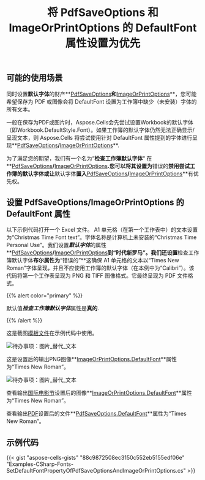 ﻿---
title: 将 PdfSaveOptions 和 ImageOrPrintOptions 的 DefaultFont 属性设置为优先
type: docs
weight: 30
url: /zh/net/set-defaultfont-property-of-pdfsaveoptions-and-imageorprintoptions-to-have-priority/
---
## **可能的使用场景**

同时设置**默认字体**的财产**[PdfSaveOptions](https://reference.aspose.com/cells/net/aspose.cells/pdfsaveoptions)**和**[ImageOrPrintOptions](https://reference.aspose.com/cells/net/aspose.cells.rendering/imageorprintoptions)**，您可能希望保存为 PDF 或图像会将 DefaultFont 设置为工作簿中缺少（未安装）字体的所有文本。

一般在保存为PDF或图片时，Aspose.Cells会先尝试设置Workbook的默认字体（即Workbook.DefaultStyle.Font）。如果工作簿的默认字体仍然无法正确显示/呈现文本，则 Aspose.Cells 将尝试使用针对 DefaultFont 属性提到的字体进行呈现**[PdfSaveOptions](https://reference.aspose.com/cells/net/aspose.cells/pdfsaveoptions)**/**[ImageOrPrintOptions](https://reference.aspose.com/cells/net/aspose.cells.rendering/imageorprintoptions)**.

为了满足您的期望，我们有一个名为“**检查工作簿默认字体**“ 在**[PdfSaveOptions](https://reference.aspose.com/cells/net/aspose.cells/pdfsaveoptions)**/**[ImageOrPrintOptions](https://reference.aspose.com/cells/net/aspose.cells.rendering/imageorprintoptions)**.您可以将其设置为**错误的**禁用尝试工作簿的默认字体或让**默认字体**置入**[PdfSaveOptions](https://reference.aspose.com/cells/net/aspose.cells/pdfsaveoptions)**/**[ImageOrPrintOptions](https://reference.aspose.com/cells/net/aspose.cells.rendering/imageorprintoptions)**有优先权。

## **设置 PdfSaveOptions/ImageOrPrintOptions 的 DefaultFont 属性**

以下示例代码打开一个 Excel 文件。 A1 单元格（在第一个工作表中）的文本设置为“Christmas Time Font text”。字体名称是计算机上未安装的“Christmas Time Personal Use”。我们设置***默认字体***的属性**[PdfSaveOptions](https://reference.aspose.com/cells/net/aspose.cells/pdfsaveoptions)**/**[ImageOrPrintOptions](https://reference.aspose.com/cells/net/aspose.cells.rendering/imageorprintoptions)**到“时代新罗马”。我们还设置**检查工作簿默认字体**布尔属性为**“错误的”**这确保 A1 单元格的文本以“Times New Roman”字体呈现，并且不应使用工作簿的默认字体（在本例中为“Calibri”）。该代码将第一个工作表呈现为 PNG 和 TIFF 图像格式。它最终呈现为 PDF 文件格式。

{{% alert color="primary" %}}

默认值***检查工作簿默认字体***属性是**真的**.

{{% /alert %}}

这是截图[模板文件](49446913.xlsx)在示例代码中使用。

![待办事项：图片_替代_文本](set-defaultfont-property-of-pdfsaveoptions-and-imageorprintoptions-to-have-priority_1.png)

这是设置后的输出PNG图像**[ImageOrPrintOptions.DefaultFont](https://reference.aspose.com/cells/net/aspose.cells.rendering/imageorprintoptions/defaultfont/)**属性为“Times New Roman”。

![待办事项：图片_替代_文本](set-defaultfont-property-of-pdfsaveoptions-and-imageorprintoptions-to-have-priority_2.png)

查看输出[国际电影节](48496672.tiff)设置后的图像**[ImageOrPrintOptions.DefaultFont](https://reference.aspose.com/cells/net/aspose.cells.rendering/imageorprintoptions/defaultfont/)**属性为“Times New Roman”。

查看输出[PDF](48496673.pdf)设置后的文件**[PdfSaveOptions.DefaultFont](https://reference.aspose.com/cells/net/aspose.cells/pdfsaveoptions/properties/defaultfont)**属性为“Times New Roman”。

## **示例代码**

{{< gist "aspose-cells-gists" "88c9872508ec3150c552eb5155edf06e" "Examples-CSharp-Fonts-SetDefaultFontPropertyOfPdfSaveOptionsAndImageOrPrintOptions.cs" >}}

